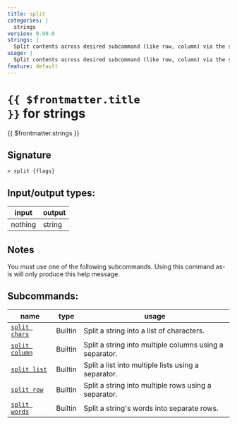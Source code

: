 ```yaml
---
title: split
categories: |
  strings
version: 0.90.0
strings: |
  Split contents across desired subcommand (like row, column) via the separator.
usage: |
  Split contents across desired subcommand (like row, column) via the separator.
feature: default
---
```

<!-- This file is automatically generated. Please edit the command in https://github.com/nushell/nushell instead. -->

# <code>{{ $frontmatter.title }}</code> for strings

<div class='command-title'>{{ $frontmatter.strings }}</div>

## Signature

```> split {flags} ```


## Input/output types:

| input   | output |
| ------- | ------ |
| nothing | string |

## Notes
You must use one of the following subcommands. Using this command as-is will only produce this help message.

## Subcommands:

| name                                             | type    | usage                                                   |
| ------------------------------------------------ | ------- | ------------------------------------------------------- |
| [`split chars`](/commands/docs/split_chars.md)   | Builtin | Split a string into a list of characters.               |
| [`split column`](/commands/docs/split_column.md) | Builtin | Split a string into multiple columns using a separator. |
| [`split list`](/commands/docs/split_list.md)     | Builtin | Split a list into multiple lists using a separator.     |
| [`split row`](/commands/docs/split_row.md)       | Builtin | Split a string into multiple rows using a separator.    |
| [`split words`](/commands/docs/split_words.md)   | Builtin | Split a string's words into separate rows.              |